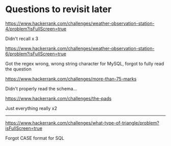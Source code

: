 # Questions to revisit later

https://www.hackerrank.com/challenges/weather-observation-station-4/problem?isFullScreen=true

Didn't recall x 3

https://www.hackerrank.com/challenges/weather-observation-station-6/problem?isFullScreen=true

Got the regex wrong, wrong string character for MySQL, forgot to fully read the question

https://www.hackerrank.com/challenges/more-than-75-marks

Didn't properly read the schema...

https://www.hackerrank.com/challenges/the-pads

Just everything really x2

-------------------------------------------

https://www.hackerrank.com/challenges/what-type-of-triangle/problem?isFullScreen=true

Forgot CASE format for SQL
